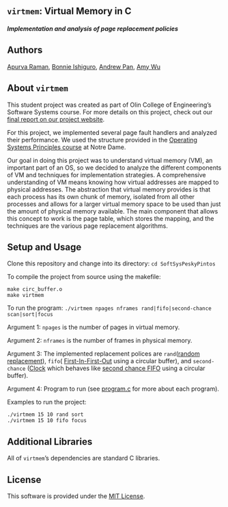 ## `virtmem`: Virtual Memory in C
##### Implementation and analysis of page replacement policies
## Authors

[Apurva Raman](https://github.com/apurvaraman/), [Bonnie Ishiguro](https://github.com/bishiguro/), [Andrew Pan](https://github.com/apan64), [Amy Wu](https://amybohbeanii.github.io/)

## About `virtmem`

This student project was created as part of Olin College of Engineering’s Software Systems course. For more details on this project, check out our [final report on our project website](https://bishiguro.github.io/SoftSysPeskyPintos/).

For this project, we implemented several page fault handlers and analyzed their performance. We used the structure provided in the [Operating Systems Principles course](http://www3.nd.edu/~cpoellab/teaching/cse30341/project4.html) at Notre Dame.

Our goal in doing this project was to understand virtual memory (VM), an important part of an OS, so we decided to analyze the different components of VM and techniques for implementation strategies. A comprehensive understanding of VM means knowing how virtual addresses are mapped to physical addresses. The abstraction that virtual memory provides is that each process has its own chunk of memory, isolated from all other processes and allows for a larger virtual memory space to be used than just the amount of physical memory available. The main component that allows this concept to work is the page table, which stores the mapping, and the techniques are the various page replacement algorithms.

## Setup and Usage

Clone this repository and change into its directory: `cd SoftSysPeskyPintos`

To compile the project from source using the makefile:

```
make circ_buffer.o
make virtmem
```

To run the program: ```./virtmem npages nframes rand|fifo|second-chance scan|sort|focus```

Argument 1: `npages` is the number of pages in virtual memory.

Argument 2: `nframes` is the number of frames in physical memory.

Argument 3: The implemented replacement polices are `rand`([random replacement](https://en.wikipedia.org/wiki/Page_replacement_algorithm#Random)), `fifo`( [First-In-First-Out](https://en.wikipedia.org/wiki/Page_replacement_algorithm#First-in.2C_first-out) using a circular buffer), and `second-chance` ([Clock](https://en.wikipedia.org/wiki/Page_replacement_algorithm#Clock) which behaves like [second chance FIFO](https://en.wikipedia.org/wiki/Page_replacement_algorithm#Second-chance) using a circular buffer).

Argument 4: Program to run (see [program.c](https://github.com/bishiguro/SoftSysPeskyPintos/blob/master/program.c) for more about each program).

Examples to run the project:

```
./virtmem 15 10 rand sort
./virtmem 15 10 fifo focus
```
## Additional Libraries
All of `virtmem`’s dependencies are standard C libraries.

## License
This software is provided under the [MIT License](https://github.com/bishiguro/SoftSysPeskyPintos/blob/master/LICENSE.md).
